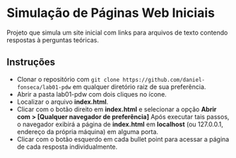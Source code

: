 # Simulação de Páginas Web Iniciais
Projeto que simula um site inicial com links para arquivos
de texto contendo respostas à perguntas teóricas.

## Instruções
- Clonar o repositório com `git clone https://github.com/daniel-fonseca/lab01-pdw` em qualquer diretório raiz de sua preferência.
- Abrir a pasta lab01-pdw com dois cliques no ícone.
- Localizar o arquivo __index.html__.
- Clicar com o botão direito em __index.html__ e selecionar a opção **__Abrir com__ > [Qualquer navegador de preferência]**
Após executar tais passos, o navegador exibirá a página de __index.html__ em __localhost__ (ou 127.0.0.1, endereço da própria máquina) em alguma porta.
- Clicar com o botão esquerdo em cada bullet point para acessar a página de cada resposta individualmente.